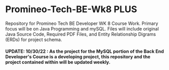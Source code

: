 # Promineo-Tech-BE-Wk8 PLUS
Repository for Promineo Tech BE Developer WK 8 Course Work. Primary focus will be on Java Programming and mySQL. 
Files will include original Java Source Code, Required PDF Files, and Entity Relationship Digrams (ERDs) for project schema.

#### UPDATE: 10/30/22 : As the project for the MySQL portion of the Back End Developer's Course is a developing project, this repository and the project contained within will be updated weekly.
